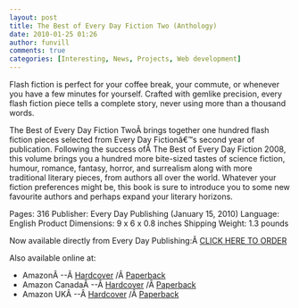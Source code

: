 ```yaml
---
layout: post
title: The Best of Every Day Fiction Two (Anthology)
date: 2010-01-25 01:26
author: funvill
comments: true
categories: [Interesting, News, Projects, Web development]
---
```

<img src="http://www.everydaypublishing.ca/cart/EDF2009_small.jpg" alt="" align="left" />Flash fiction is perfect for your coffee break, your commute, or whenever you have a few minutes for yourself. Crafted with gemlike precision, every flash fiction piece tells a complete story, never using more than a thousand words.

The Best of Every Day Fiction TwoÂ brings together one hundred flash fiction pieces selected from Every Day Fictionâ€™s second year of publication. Following the success ofÂ The Best of Every Day Fiction 2008, this volume brings you a hundred more bite-sized tastes of science fiction, humour, romance, fantasy,
horror, and surrealism along with more traditional literary pieces, from authors all over the world. Whatever your fiction preferences might be, this book is sure to introduce you to some new favourite authors and perhaps expand your literary horizons.

Pages: 316
Publisher: Every Day Publishing (January 15, 2010)
Language: English
Product Dimensions: 9 x 6 x 0.8 inches
Shipping Weight: 1.3 pounds

Now available directly from Every Day Publishing:Â <a href="http://www.everydaypublishing.ca/cart/">CLICK HERE TO ORDER</a>

Also available online at:
<ul>
	<li>AmazonÂ --Â <a href="http://www.amazon.com/Best-Every-Day-Fiction-Two/dp/0981058426/?tag=everydayficti-20">Hardcover</a> /Â <a href="http://www.amazon.com/Best-Every-Day-Fiction-Two/dp/0981058434/?tag=everydayficti-20">Paperback</a></li>
	<li>Amazon CanadaÂ --Â <a href="http://www.amazon.ca/Best-Every-Day-Fiction-Two/dp/0981058426/?tag=everydayficti-20">Hardcover</a> /Â <a href="http://www.amazon.ca/Best-Every-Day-Fiction-Two/dp/0981058434/?tag=everydayficti-20">Paperback</a></li>
	<li>Amazon UKÂ --Â <a href="http://www.amazon.co.uk/Best-Every-Day-Fiction-Two/dp/0981058426/?tag=everydayficti-20">Hardcover</a> /Â <a href="http://www.amazon.co.uk/Best-Every-Day-Fiction-Two/dp/0981058434/?tag=everydayficti-20">Paperback</a></li>
</ul>
